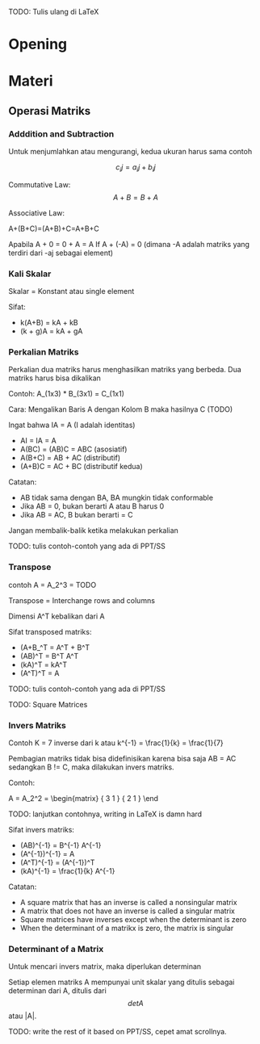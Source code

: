 TODO: Tulis ulang di LaTeX
# Opening

# Materi

## Operasi Matriks

### Adddition and Subtraction
Untuk menjumlahkan atau mengurangi, kedua ukuran harus sama contoh

$$c_ij = a_ij + b_ij$$

Commutative Law:
$$A + B = B + A$$

Associative Law:

A+(B+C)=(A+B)+C=A+B+C

Apabila A + 0 = 0 + A = A
If A + (-A) = 0 (dimana -A adalah matriks yang terdiri dari -aj sebagai element)

### Kali Skalar

Skalar = Konstant atau single element

Sifat:
- k(A+B) = kA + kB
- (k + g)A = kA + gA

### Perkalian Matriks

Perkalian dua matriks harus menghasilkan matriks yang berbeda. Dua matriks harus bisa dikalikan

Contoh: A_(1x3) * B_(3x1) = C_(1x1)

Cara:
Mengalikan Baris A dengan Kolom B maka hasilnya C
(TODO)

Ingat bahwa IA = A (I adalah identitas)

- AI = IA = A
- A(BC) = (AB)C = ABC (asosiatif)
- A(B+C) = AB + AC (distributif)
- (A+B)C = AC + BC (distributif kedua)

Catatan: 
- AB tidak sama dengan BA, BA mungkin tidak conformable
- Jika AB = 0, bukan berarti A atau B harus 0
- Jika AB = AC, B bukan berarti = C

Jangan membalik-balik ketika melakukan perkalian

TODO: tulis contoh-contoh yang ada di PPT/SS

### Transpose

contoh
A = A_2^3 = TODO

Transpose = Interchange rows and columns

Dimensi A^T kebalikan dari A

Sifat transposed matriks:
- (A+B_^T = A^T + B^T
- (AB)^T = B^T A^T
- (kA)^T = kA^T
- (A^T)^T = A

TODO: tulis contoh-contoh yang ada di PPT/SS

TODO: Square Matrices

### Invers Matriks

Contoh K = 7 inverse dari k atau k^{-1} = \frac{1}{k} = \frac{1}{7}

Pembagian matriks tidak bisa didefinisikan karena bisa saja AB = AC sedangkan B != C, maka dilakukan invers matriks.

Contoh:

A = A_2^2 = \begin{matrix} {
3 1 }
{ 2 1 }
\end

TODO: lanjutkan contohnya, writing in LaTeX is damn hard

Sifat invers matriks:
- (AB)^{-1} = B^{-1} A^{-1}
- (A^{-1})^{-1} = A
- (A^T)^{-1} = (A^{-1})^T
- (kA)^{-1} = \frac{1}{k} A^{-1}

Catatan: 
- A square matrix that has an inverse is called a nonsingular matrix
- A matrix that does not have an inverse is called a singular matrix
- Square matrices have inverses except when the determinant is zero
- When the determinant of a matrikx is zero, the matrix is singular

### Determinant of a Matrix

Untuk mencari invers matrix, maka diperlukan determinan

Setiap elemen matriks A mempunyai unit skalar yang ditulis sebagai determinan dari A, ditulis dari $$det A$$ atau |A|.

TODO: write the rest of it based on PPT/SS, cepet amat scrollnya.

